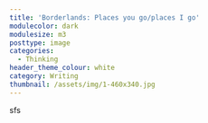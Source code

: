```yaml
---
title: 'Borderlands: Places you go/places I go'
modulecolor: dark
modulesize: m3
posttype: image
categories:
  - Thinking
header_theme_colour: white
category: Writing
thumbnail: /assets/img/1-460x340.jpg
---
```

<p>
	   sfs
</p>